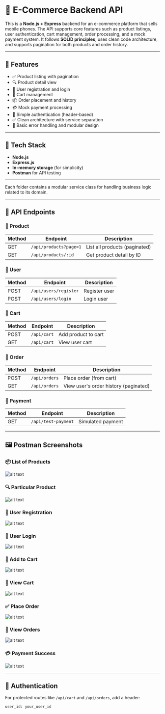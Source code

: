 # 🛒 E-Commerce Backend API

This is a **Node.js + Express** backend for an e-commerce platform that sells mobile phones. The API supports core features such as product listings, user authentication, cart management, order processing, and a mock payment system. It follows **SOLID principles**, uses clean code architecture, and supports pagination for both products and order history.

---

## 🚀 Features

- ✅ Product listing with pagination
- 🔍 Product detail view
- 👤 User registration and login
- 🛒 Cart management
- 📦 Order placement and history
- 💳 Mock payment processing
- 🔐 Simple authentication (header-based)
- ✅ Clean architecture with service separation
- 🧪 Basic error handling and modular design

---

## 🧱 Tech Stack

- **Node.js**
- **Express.js**
- **In-memory storage** (for simplicity)
- **Postman** for API testing

---


Each folder contains a modular service class for handling business logic related to its domain.

---

## 🧪 API Endpoints

### 🔹 Product

| Method | Endpoint               | Description               |
|--------|------------------------|---------------------------|
| GET    | `/api/products?page=1` | List all products (paginated) |
| GET    | `/api/products/:id`    | Get product detail by ID  |

### 🔹 User

| Method | Endpoint            | Description       |
|--------|---------------------|-------------------|
| POST   | `/api/users/register` | Register user     |
| POST   | `/api/users/login`    | Login user        |

### 🔹 Cart

| Method | Endpoint      | Description            |
|--------|---------------|------------------------|
| POST   | `/api/cart`   | Add product to cart    |
| GET    | `/api/cart`   | View user cart         |

### 🔹 Order

| Method | Endpoint         | Description                        |
|--------|------------------|------------------------------------|
| POST   | `/api/orders`    | Place order (from cart)            |
| GET    | `/api/orders`    | View user's order history (paginated) |

### 🔹 Payment

| Method | Endpoint            | Description          |
|--------|---------------------|----------------------|
| GET    | `/api/test-payment` | Simulated payment    |

---

## 🖼️ Postman Screenshots

### 📦 List of Products
![alt text](/backend/postman/1.png)

### 🔍 Particular Product
![alt text](/backend/postman/2.png)

### 📝 User Registration
![alt text](/backend/postman/3.png)

### 🔐 User Login
![alt text](/backend/postman/4.png)

### 🛒 Add to Cart
![alt text](/backend/postman/5.png)

### 🧾 View Cart
![alt text](/backend/postman/6.png)

### ✅ Place Order
![alt text](/backend/postman/7.png)

### 📜 View Orders
![alt text](/backend/postman/8.png)

### 💳 Payment Success
![alt text](/backend/postman/9.png)

---

## 🔐 Authentication

For protected routes like `/api/cart` and `/api/orders`, add a header:
```http
user_id: your_user_id


